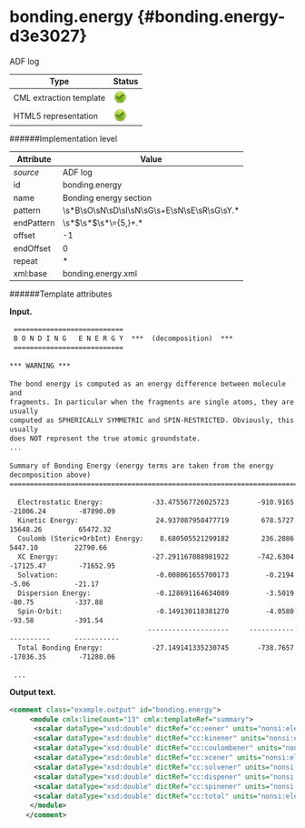 # bonding.energy {#bonding.energy-d3e3027}

ADF log


| Type                                                                                                                                                | Status                                                                                                                                              |
|----|----|
| CML extraction template                                                                                                                             | ![](/imgs/Total.png)                                                                                                                                |
| HTML5 representation                                                                                                                                | ![](/imgs/Total.png)                                                                                                                                |

######Implementation level

| Attribute                                                                                                                                           | Value                                                                                                                                               |
|----|----|
| *source*                                                                                                                                            | ADF log                                                                                                                                             |
| id                                                                                                                                                  | bonding.energy                                                                                                                                      |
| name                                                                                                                                                | Bonding energy section                                                                                                                              |
| pattern                                                                                                                                             | \\s\*B\\sO\\sN\\sD\\sI\\sN\\sG\\s+E\\sN\\sE\\sR\\sG\\sY.\*                                                                                          |
| endPattern                                                                                                                                          | \\s\*\$\\s\*\$\\s\*\\={5,}+.\*                                                                                                                      |
| offset                                                                                                                                              | -1                                                                                                                                                  |
| endOffset                                                                                                                                           | 0                                                                                                                                                   |
| repeat                                                                                                                                              | \*                                                                                                                                                  |
| xml:base                                                                                                                                            | bonding.energy.xml                                                                                                                                  |

######Template attributes

**Input.**

     ===========================
     B O N D I N G   E N E R G Y  ***  (decomposition)  ***
     ===========================

    *** WARNING ***

    The bond energy is computed as an energy difference between molecule and
    fragments. In particular when the fragments are single atoms, they are usually
    computed as SPHERICALLY SYMMETRIC and SPIN-RESTRICTED. Obviously, this usually
    does NOT represent the true atomic groundstate.
    ...

    Summary of Bonding Energy (energy terms are taken from the energy decomposition above)
    ======================================================================================

      Electrostatic Energy:            -33.475567726025723       -910.9165        -21006.24        -87890.09
      Kinetic Energy:                   24.937087958477719        678.5727         15648.26         65472.32
      Coulomb (Steric+OrbInt) Energy:    8.680505521299182        236.2086          5447.10         22790.66
      XC Energy:                       -27.291167088981922       -742.6304        -17125.47        -71652.95
      Solvation:                        -0.008061655700173         -0.2194            -5.06           -21.17
      Dispersion Energy:                -0.128691164634089         -3.5019           -80.75          -337.88
      Spin-Orbit:                       -0.149130118381270         -4.0580           -93.58          -391.54
                                      --------------------     -----------       ----------      -----------
      Total Bonding Energy:            -27.149141335230745       -738.7657        -17036.35        -71280.06

     ...

        

**Output text.**

```xml
<comment class="example.output" id="bonding.energy">
     <module cmlx:lineCount="13" cmlx:templateRef="summary">
      <scalar dataType="xsd:double" dictRef="cc:eener" units="nonsi:electronvolt">-910.9165</scalar>
      <scalar dataType="xsd:double" dictRef="cc:kinener" units="nonsi:electronvolt">678.5727</scalar>
      <scalar dataType="xsd:double" dictRef="cc:coulombener" units="nonsi:electronvolt">236.2086</scalar>
      <scalar dataType="xsd:double" dictRef="cc:xcener" units="nonsi:electronvolt">-742.6304</scalar>
      <scalar dataType="xsd:double" dictRef="cc:solvener" units="nonsi:electronvolt">-0.2194</scalar>
      <scalar dataType="xsd:double" dictRef="cc:dispener" units="nonsi:electronvolt">-3.5019</scalar>
      <scalar dataType="xsd:double" dictRef="cc:spinener" units="nonsi:electronvolt">-4.058</scalar>
      <scalar dataType="xsd:double" dictRef="cc:total" units="nonsi:electronvolt">-738.7657</scalar>
     </module>
    </comment>
```

